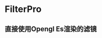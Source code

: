 # FilterPro
## 直接使用Opengl Es渲染的滤镜
[IMG_2739]:https://github.com/MuZeQiu/FilterPro/blob/master/IMG_2739.PNG

